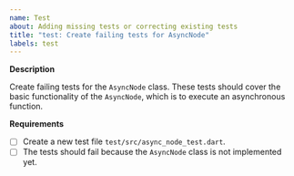 ```yaml
---
name: Test
about: Adding missing tests or correcting existing tests
title: "test: Create failing tests for AsyncNode"
labels: test
---
```


**Description**

Create failing tests for the `AsyncNode` class. These tests should cover the basic functionality of the `AsyncNode`, which is to execute an asynchronous function.

**Requirements**

- [ ] Create a new test file `test/src/async_node_test.dart`.
- [ ] The tests should fail because the `AsyncNode` class is not implemented yet.
